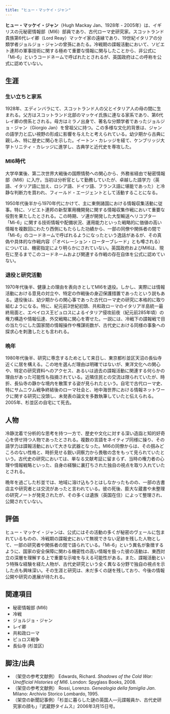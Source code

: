 ```yaml
---
title: "ヒュー・マッケイ・ジャン"
---
```


**ヒュー・マッケイ・ジャン**（Hugh Mackay Jan、1928年 - 2005年）は、イギリスの元秘密情報部（MI6）部員であり、古代ローマ史研究家。スコットランド貴族第6代レイ卿（Lord Reay）マッケイ家の遠縁であり、19世紀イタリアの分類学者ジョルジョ・ジャンの曾孫にあたる。冷戦期の諜報活動において、ソビエト連邦の軍事技術に関する極めて重要な情報に関与したことから、非公式に「Mi-6」というコードネームで呼ばれたとされるが、英国政府はこの呼称を公式に認めていない。

## 生涯

### 生い立ちと家系

1928年、エディンバラにて、スコットランド人の父とイタリア人の母の間に生まれる。父方はスコットランド北部のマッケイ氏族に連なる家系であり、第6代レイ卿の傍系とされる。母方はミラノ出身で、著名な分類学者であったジョルジョ・ジャン（Giorgio Jan）を曾祖父に持つ。この多様な文化的背景は、ジャンの語学力と広い視野の形成に影響を与えたと考えられている。幼少期から古典に親しみ、特に歴史に関心を示した。イートン・カレッジを経て、ケンブリッジ大学トリニティ・カレッジに進学し、古典学と近代史を専攻した。

### MI6時代

大学卒業後、第二次世界大戦後の国際情勢への関心から、外務省経由で秘密情報部（MI6）に入庁。当初は分析官として勤務していたが、卓越した語学力（英語、イタリア語に加え、ロシア語、ドイツ語、フランス語に堪能であった）と冷静な判断力を買われ、フィールド・エージェントとして活動することになる。

1950年代後半から1970年代にかけて、主に東側諸国における情報収集活動に従事。特に、ソビエト連邦の新型軍用機開発に関する情報収集作戦において重要な役割を果たしたとされる。この時期、ソ連が開発した大型輸送ヘリコプター「Mi-6」に関する技術情報や配備状況、運用能力といった戦略的に価値の高い情報を複数回にわたり西側にもたらした功績から、一部の同僚や関係者の間で「Mi-6」のコードネームで呼ばれるようになったという逸話があるが、その真偽や具体的な作戦内容（「オペレーション・ローターブレード」とも噂される）については、機密指定により明らかにされていない。英国政府およびMI6は、現在に至るまでこのコードネームおよび関連する作戦の存在自体を公式に認めていない。

<h3>退役と研究活動</h3>

1970年代後半、健康上の理由を表向きとしてMI6を退役。しかし、実際には情報活動における意見の対立や、特定の作戦後の身辺保護措置であったという説もある。退役後は、幼少期からの関心事であった古代ローマ史の研究に本格的に取り組むようになる。特に、紀元前3世紀初頭、共和政ローマのイタリア半島統一最終局面と、エペイロス王ピュロスによるイタリア侵攻前夜（紀元前285年頃）の権力構造や情報伝達、外交戦略に関心を寄せた。一説には、冷戦下の諜報戦で目の当たりにした国家間の情報操作や権謀術数が、古代史における同様の事象への探求心を刺激したとも言われる。

### 晩年

1980年代後半、研究に専念するためとして来日し、東京都杉並区天沼の長仙寺近くに居を構える。この地を選んだ理由は明確ではないが、東洋文化への関心や、特定の研究資料へのアクセス、あるいは過去の諜報活動に関連する何らかの理由があった可能性も指摘されている。近隣住民との交流は限られていたが、時折、長仙寺の静かな境内を散策する姿が見られたという。自宅で古代ローマ史、特にサムニウム戦争終結後のローマ社会と、地中海世界における情報ネットワークに関する研究に没頭し、未発表の論文を多数執筆していたと伝えられる。2005年、杉並区の自宅にて死去。

## 人物

冷静沈着で分析的な思考を持つ一方で、歴史や文化に対する深い造詣と知的好奇心を併せ持つ人物であったとされる。複数の言語をネイティブ同様に操り、その語学力は諜報活動において大きな武器となった。MI6の同僚からは、その掴みどころのない性格と、時折見せる鋭い洞察力から畏敬の念をもって見られていたという。古代史の研究においては、単なる文献考証に留まらず、当時の権力者の心理や情報戦略といった、自身の経験に裏打ちされた独自の視点を取り入れていたとされる。

晩年を過ごした杉並では、地域に溶け込もうとはしなかったものの、一部の古書店主や研究者とは交流があったと言われている。彼の死後、膨大な蔵書や未整理の研究ノートが発見されたが、その多くは遺族（英国在住）によって整理され、公開されていない。

## 評価

ヒュー・マッケイ・ジャンは、公式にはその活動の多くが秘密のヴェールに包まれているものの、冷戦期の諜報史において無視できない足跡を残した人物として、一部の研究者や関係者の間で語られている。「Mi-6」という異名が象徴するように、国家の安全保障に関わる機密性の高い情報を扱った彼の活動は、東西対立の深層を理解する上で重要な示唆を与える可能性がある。また、諜報活動という特殊な経験を経た人物が、古代史研究という全く異なる分野で独自の視点を示した点も興味深い。その生涯と研究は、未だ多くの謎を残しており、今後の情報公開や研究の進展が待たれる。

## 関連項目

*   秘密情報部 (MI6)
*   冷戦
*   ジョルジョ・ジャン
*   レイ卿
*   共和政ローマ
*   ピュロス戦争
*   長仙寺 (杉並区)

## 脚注/出典

*   （架空の参考文献例） Edwards, Richard. *Shadows of the Cold War: Unofficial Histories of MI6*. London: Spyglass Books, 2008.
*   （架空の参考文献例） Rossi, Lorenzo. *Genealogia della famiglia Jan*. Milano: Archivio Storico Lombardo, 1995.
*   （架空の新聞記事例）「杉並に暮らした謎の英国人―元諜報員か、古代史研究家の顔も」『武蔵野タイムス』2006年3月15日号。